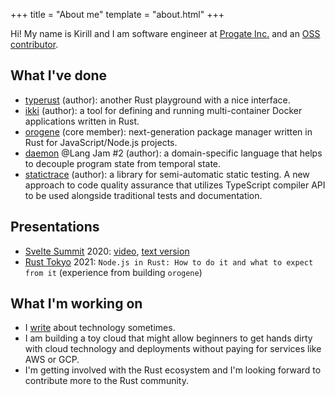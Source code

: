 +++
title = "About me"
template = "about.html"
+++

Hi! My name is Kirill and I am software engineer at [Progate Inc.](https://progate.com/) and an [OSS contributor](https://github.com/jlkiri).

## What I've done

- [typerust](https://github.com/jlkiri/typerust) (author): another Rust playground with a nice interface.
- [ikki](https://github.com/jlkiri/ikki) (author): a tool for defining and running multi-container Docker applications written in Rust.
- [orogene](https://github.com/orogene/orogene) (core member): next-generation package manager written in Rust for JavaScript/Node.js projects.
- [daemon](https://github.com/langjam/jam0002/tree/main/daemon) @Lang Jam #2 (author): a domain-specific language that helps to decouple program state from temporal state.
- [statictrace](https://github.com/yumemi-inc/statictrace) (author): a library for semi-automatic static testing. A new approach to code quality assurance that utilizes TypeScript compiler API to be used alongside traditional tests and documentation.

## Presentations
-  [Svelte Summit](https://sveltesummit.com/) 2020: [video](https://www.youtube.com/watch?v=9S8GUTcMsgA),  [text version](https://www.kirillvasiltsov.com/writing/unlocking-the-power-of-svelte-actions/)
-  [Rust Tokyo](https://rust.tokyo/2021/lineup/en) 2021: `Node.js in Rust: How to do it and what to expect from it` (experience from building `orogene`)

## What I'm working on

- I [write](https://www.kirillvasiltsov.com/writing/) about technology sometimes.
- I am building a toy cloud that might allow beginners to get hands dirty with cloud technology and deployments without paying for services like AWS or GCP.
- I'm getting involved with the Rust ecosystem and I'm looking forward to contribute more to the Rust community.

